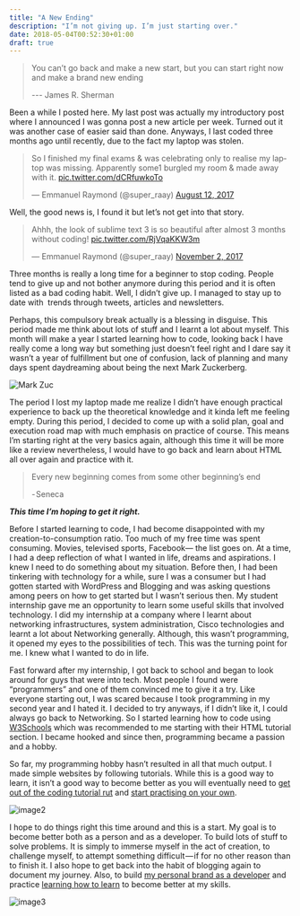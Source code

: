 ```yaml
---
title: "A New Ending"
description: "I’m not giving up. I’m just starting over."
date: 2018-05-04T00:52:30+01:00
draft: true
---
```


<!-- ![image1](https://i.pinimg.com/736x/0e/7e/f9/0e7ef9498138596144e2609b2aa4ee4b--starting-over-quotes-starting-a-new-life.jpg#center) -->

> You can’t go back and make a new start, but you can start right now and make a brand new ending
>
> --- James R. Sherman

Been a while I posted here. My last post was actually my introductory post where I announced I was gonna post a new article per week. Turned out it was another case of easier said than done.
Anyways, I last coded three months ago until recently, due to the fact my laptop was stolen.

<blockquote class="twitter-tweet" data-lang="en"><p lang="en" dir="ltr">So I finished my final exams &amp; was celebrating only to realise my laptop was missing. Apparently some1 burgled my room &amp; made away with it. <a href="https://t.co/dCRfuwkoTo">pic.twitter.com/dCRfuwkoTo</a></p>&mdash; Emmanuel Raymond (@super_raay) <a href="https://twitter.com/super_raay/status/896258274303062016?ref_src=twsrc%5Etfw">August 12, 2017</a></blockquote>
<script async src="https://platform.twitter.com/widgets.js" charset="utf-8"></script>


Well, the good news is, I found it but let’s not get into that story.

<blockquote class="twitter-tweet" data-lang="en"><p lang="en" dir="ltr">Ahhh, the look of sublime text 3 is so beautiful after almost 3 months without coding! <a href="https://t.co/RjVqaKKW3m">pic.twitter.com/RjVqaKKW3m</a></p>&mdash; Emmanuel Raymond (@super_raay) <a href="https://twitter.com/super_raay/status/926234547871731717?ref_src=twsrc%5Etfw">November 2, 2017</a></blockquote>
<script async src="https://platform.twitter.com/widgets.js" charset="utf-8"></script>


Three months is really a long time for a beginner to stop coding. People tend to give up and not bother anymore during this period and it is often listed as a bad coding habit. Well, I didn’t give up. I managed to stay up to date with 
trends through tweets, articles and newsletters.

Perhaps, this compulsory break actually is a blessing in disguise. This period made me think about lots of stuff and I learnt a lot about myself. This month will make a year I started learning how to code, looking back I have really come a long way but something just doesn’t feel right and I dare say it wasn’t a year of fulfillment but one of confusion, lack of planning and many days spent daydreaming about being the next Mark Zuckerberg.

![Mark Zuc](https://media1.tenor.com/images/75511c8b551296b9a00a3ac1d98eaaab/tenor.gif?itemid=5602948#center) 

The period I lost my laptop made me realize I didn’t have enough practical experience to back up the theoretical knowledge and it kinda left me feeling empty. During this period, I decided to come up with a solid plan, goal and execution road map with much emphasis on practice of course. This means I’m starting right at the very basics again, although this time it will be more like a review nevertheless, I would have to go back and learn about HTML all over again and practice with it.

> Every new beginning comes from some other beginning’s end
>
>- Seneca

_**This time I’m hoping to get it right.**_

Before I started learning to code, I had become disappointed with my creation-to-consumption ratio. Too much of my free time was spent consuming. Movies, televised sports, Facebook— the list goes on. At a time, I had a deep reflection of what I wanted in life, dreams and aspirations. I knew I need to do something about my situation. Before then, I had been tinkering with technology for a while, sure I was a consumer but I had gotten started with WordPress and Blogging and was asking questions among peers on how to get started but I wasn’t serious then. My student internship gave me an opportunity to learn some useful skills that involved technology. I did my internship at a company where I learnt about networking infrastructures, system administration, Cisco technologies and learnt a lot about Networking generally. Although, this wasn’t programming, it opened my eyes to the possibilities of tech. This was the turning point for me. I knew what I wanted to do in life.

Fast forward after my internship, I got back to school and began to look around for guys that were into tech. Most people I found were “programmers” and one of them convinced me to give it a try. Like everyone starting out, I was scared because I took programming in my second year and I hated it. I decided to try anyways, if I didn’t like it, I could always go back to Networking. So I started learning how to code using [W3Schools](https://www.w3schools.com/) which was recommended to me starting with their HTML tutorial section. I became hooked and since then, programming became a passion and a hobby.

So far, my programming hobby hasn’t resulted in all that much output. I made simple websites by following tutorials. While this is a good way to learn, it isn’t a good way to become better as you will eventually need to [get out of the coding tutorial rut](https://medium.freecodecamp.org/how-to-dig-yourself-out-of-the-coding-tutorial-rut-7d3b2232f234?source=user_profile---------6----------------) and [start practising on your own](https://dev.to/inidaname/newbie-developers-dont-trust-those-tutorials-1ib).

![image2](https://i.pinimg.com/736x/e9/47/13/e9471399cd642d4222a5348e0740f039--starting-over-quotes-new-beginning-quotes.jpg#center)

I hope to do things right this time around and this is a start. My goal is to become better both as a person and as a developer. To build lots of stuff to solve problems. It is simply to immerse myself in the act of creation, to challenge myself, to attempt something difficult — if for no other reason than to finish it. I also hope to get back into the habit of blogging again to document my journey. Also, to build [my personal brand as a developer](https://medium.freecodecamp.org/building-your-personal-brand-as-a-new-web-developer-f6d4150fd217) and practice [learning how to learn](https://medium.freecodecamp.org/learning-how-to-learn-the-most-important-developer-skill-7bf62dfaf67d) to become better at my skills.

![image3](https://i.pinimg.com/736x/98/29/61/9829614be3a612db8c27bfb6a4eabd15--fresh-start-quotes-starting-over-quotes.jpg#center)